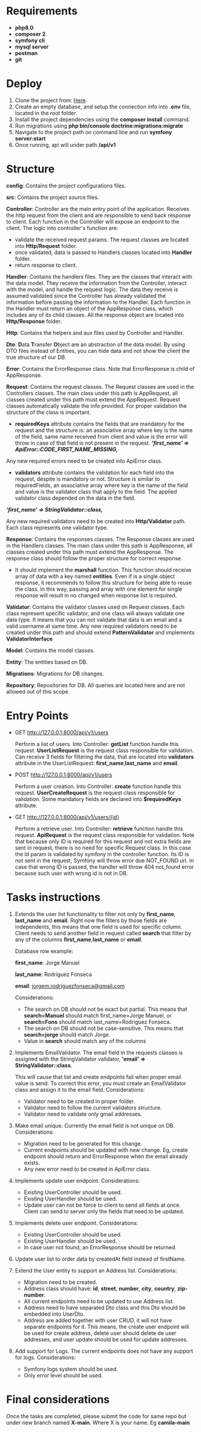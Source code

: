 # Requirements
* **php8.0** 
* **composer 2**
* **symfony cli**
* **mysql server**
* **postman**
* **git**

# Deploy

1. Clone the project from: [Here](https://github.com/avantpage/symfony-test).
2. Create an empty database, and setup the connection info into **.env** file, 
   located in the root folder.  
3. Install the project dependencies using the **composer install** command.
4. Run migrations using **php bin/console doctrine:migrations:migrate**
5. Navigate to the project path on command line and run **symfony server:start** 
6. Once running, api will under path **/api/v1** 

# Structure

**config**:
Contains the project configurations files.

**src**:
Contains the project source files.

**Controller**:
Controller are the main entry point of the application. Receives the http request from the client 
and are responsible to send back response to client.
Each function in the Controller will expose an endpoint to the client. The logic into controller's
function are:
* validate the received request params. The request classes are located into **Http/Request** folder.
* once validated, data is passed to Handlers classes located into **Handler** folder.
* return response to client.

**Handler**:
Contains the handlers files. They are the classes that interact with the data model. 
They receive the information from the Controller, interact with the model, 
and handle the request logic. The data they receive is assumed validated since the 
Controller has already validated the information before passing the information to the Handler.
Each function in the Handler must return an object of the AppResponse class, which includes
any of its child classes. 
All the response object are located into **Http/Response** folder.

**Http**:
Contains the helpers and aux files used by Controller and Handler.

**Dto**:
**D**ata **T**ransfer **O**bject are an abstraction of the data model. By using DTO files instead of Entities, 
you can hide data and not show the client the true structure of our DB.

**Error**:
Contains the ErrorResponse class. Note that ErrorResponse is child of AppResponse.

**Request**:
Contains the request classes. The Request classes are used in the Controllers classes. 
The main class under this path is AppRequest, all classes created
under this path must extend the AppRequest. Request classes automatically validate the info 
provided. For proper validation the structure of the class is important. 
 * **requiredKeys** attribute contains the fields that are mandatory for the request and the structure is:
   an associative array where key is the name of the field, same name received from client
  and value is the error will throw in case of that field is not present in the request.
    ***'first_name' =>  ApiError::CODE_FIRST_NAME_MISSING,***

 Any new required errors need to be created into ApiError class. 
 * **validators** attribute contains the validation for each field into the request, despite is
 mandatory or not. Structure is similar to requiredFields, an associative array where key is the
 name of the field and value is the validator class that apply to the field. The applied validator
 class depended on the data in the field.

***'first_name' =>  StringValidator::class,***

Any new required validators need to be created into **Http/Validator** path. Each class represents
one validator type.

**Response**:
Contains the responses classes. The Response classes are used in the Handlers classes.
The main class under this path is AppResponse, all classes created under this path must extend the 
AppResponse. The response class should follow the proper structure for correct response.

* It should implement the **marshall** function. This function should receive array of data
with a key named **entities**. Even if is a single object response, it recommends to follow
this structure for being able to reuse the class. In this way, passing and array with one element
for single response will result in no changed when response list is required.

**Validator**:
Contains the validator classes used on Request classes. Each class represent specific validator,
and one class will always validate one data type. It means that you can not validate that data
is an email and a valid username at same time. Any new required validators need to be created under 
this path and should extend **PatternValidator** and implements **ValidatorInterface**

**Model**:
Contains the model classes.

**Entity**:
The entities based on DB.

**Migrations**:
Migrations for DB changes.

**Repository**:
Repositories for DB. All queries are located here and are not allowed out of this scope.


# Entry Points
* GET http://127.0.0.1:8000/api/v1/users
  
  Perform a list of users. Into Controller: **getList** function handle this request.
  **UserListRequest** is the request class responsible for validation.
  Can receive 3 fields for filtering the data, that are located into **validators** attribute in
  the UserListRequest: **first_name**,**last_name** and **email**.

* POST http://127.0.0.1:8000/api/v1/users
  
  Perform a user creation. Into Controller: **create** function handle this request.
  **UserCreateRequest** is the request class responsible for validation.
  Some mandatory fields are declared into **$requiredKeys** attribute.

* GET http://127.0.0.1:8000/api/v1/users/{id}
  
  Perform a retrieve user. Into Controller: **retrieve** function handle this request.
  **ApiRequest** is the request class responsible for validation. Note that because
  only ID is required for this request and not extra fields are sent in request, there is
  no need for specific Request class. In this case the Id param is validated by symfony in the
  controller function. Its ID is not sent in the request, Symfony will throw error due 
 NOT_FOUND url. In case that wrong ID is passed, the handler will throw 404 not_found error
 because such user with wrong id is not in DB.

# Tasks instructions

1. Extends the user list functionality to filter not only by **first_name**, **last_name**
   and **email**. Right now the filters by those fields are independents, this means that
   one field is used for specific column. Client needs to send another field in request 
   called **search** that filter by any of the columns **first_name**,**last_name** or **email**.
   
   Database row example:

   **first_name**: Jorge Manuel

   **last_name**: Rodríguez Fonseca

   **email**: jorgem.rodriguezfonseca@gmail.com

   Considerations:
   * The search on DB should not be exact but partial. This means that **search=Manuel**
   should match first_name=Jorge Manuel, or **search=Fons** should match last_name=Rodriguez Fonseca.
   * The search on DB should not be case-sensitive. This means that **search=jorge** should match
   Jorge.
   * Value in **search** should match any of the columns

2. Implements EmailValidator. The email field in the requests classes is assigned with the StringValidator validator, 
   **'email' => StringValidator::class**.

   This will cause that list and create endpoints fail when proper email value is send. 
   To correct this error, you must create an EmailValidator class and assign it to the email field. 
   Considerations:
   * Validator need to be created in proper folder.
   * Validator need to follow the current validators structure.
   * Validator need to validate only gmail addresses. 
   
3. Make email unique. Currently the email field is not unique on DB. 
   Considerations:
    * Migration need to be generated for this change.
    * Current endpoints should be updated with new change. Eg, create endpoint should return
    and ErrorResponse when the email already exists. 
    * Any new error need to be created in ApiError class.
   
4. Implements update user endpoint.
   Considerations:
    * Existing UserController should be used.
    * Existing UserHandler should be used.
    * Update user can not be force to client to send all fields at once. Client can send to server
   only the fields that need to be updated.

5. Implements delete user endpoint.
   Considerations:
    * Existing UserController should be used.
    * Existing UserHandler should be used.
    * In case user not found, an ErrorResponse should be returned.

6. Update user list to order data by createdAt field instead of firstName.
7. Extend the User entity to support an Address list.
   Considerations:
    * Migration need to be created.
    * Address class should have: **id**, **street**, **number**, **city**, **country**, **zip-number**.
    * All current endpoints need to be updated to use Address list.
    * Address need to have separated Dto class and this Dto should be embedded into UserDto.
    * Address are added together with user CRUD, it will not have separate endpoints for it.
   This means, the create user endpoint will be used for create address, delete user should
   delete de user addresses, and user update should be used for update addresses.
8. Add support for Logs. The current endpoints does not have any support for logs. 
   Considerations:
    * Symfony logs system should be used.
    * Only error level should be used.

# Final considerations
Once the tasks are completed, please submit the code for same repo but under new branch named
**X-main**. Where X is your name. Eg **camila-main**